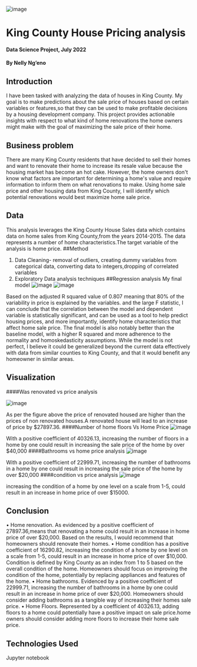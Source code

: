 
![image](https://user-images.githubusercontent.com/85990318/176922544-52f6bfdc-a5df-47d4-b00a-6d567b80bd95.png)

 
# King County House Pricing analysis
#### Data Science Project, July 2022
#### By **Nelly Ng’eno**
## Introduction
I have been tasked with analyzing the data of houses in King County. My goal is to make predictions about the sale price of houses based on certain variables or features,so that they can be used to make profitable decisions by a housing development company. This project provides actionable insights with respect to what kind of home renovations the home owners might make with the goal of maximizing the sale price of their home.
## Business problem
There are many King County residents that have decided to sell their homes and want to renovate their home to increase its resale value because the housing market has become an hot cake. However, the home owners don't know what factors are important for determining a home's value and require information to inform them on what renovations to make. Using home sale price and other housing data from King County, I will identify which potential renovations would best maximize home sale price.
## Data
This analysis leverages the King County House Sales data which contains data on home sales from King County,from the years 2014-2015. The data represents a number of home characteristics.The target variable of the analysis is home price.
##Method
1. Data Cleaning- removal of outliers, creating dummy variables from categorical data, converting data to integers,dropping of correlated variables
2. Exploratory Data analysis techniques
##Regression analysis
My final model
![image](https://user-images.githubusercontent.com/85990318/176922646-9235d73f-f5c1-43b0-af15-125abf72b1b0.png)
![image](https://user-images.githubusercontent.com/85990318/176922736-03d41e98-cc08-4839-b158-c0026c8a3616.png)

 
 
Based on the adjusted R squared value of 0.807 meaning that 80% of the variability in price is explained by the variables. and the large F statistic, I can conclude that the correlation between the model and dependent variable is statistically significant, and can be used as a tool to help predict housing prices, and more importantly, identify home characteristics that affect home sale price. The final model is also notably better than the baseline model, with a higher R squared and more adherence to the normality and homoskedasticity assumptions. While the model is not perfect, I believe it could be generalized beyond the current data effectively with data from similar counties to King County, and that it would benefit any homeowner in similar areas.

## Visualization 
####Was renovated vs price analysis

![image](https://user-images.githubusercontent.com/85990318/176922809-3b3d468b-7e69-4011-ad68-b3e6d41570ad.png)
 
As per the figure above the price of renovated housed are higher than the prices of non renovated houses.A renovated house will lead to an increase of price by $27897.36.
####Number of  home floors Vs Home Price
 ![image](https://user-images.githubusercontent.com/85990318/176922955-22404307-dda5-4473-97e5-9f60a4c763e7.png)

With a positive coefficient of 40326.13, increasing the number of floors in a home by one could result in increasing the sale price of the home by over $40,000
####Bathrooms vs home price analysis
 ![image](https://user-images.githubusercontent.com/85990318/176923081-26698164-08df-4940-ac23-a236d254e4c4.png)

With a positive coefficient of 22999.71, increasing the number of bathrooms in a home by one could result in increasing the sale price of the home by over $20,000
####condition vs price analysis
 ![image](https://user-images.githubusercontent.com/85990318/176923175-49e463aa-97a3-46bb-a46a-c9e487989afc.png)


increasing the condition of a home by one level on a scale from 1-5, could result in an increase in home price of over $15000.
## Conclusion
•	Home renovation. As evidenced by a positive coefficient of 27897.36,means that renovating a home could result in an increase in home price of over $20,000. Based on the results, I would recommend that homeowners should renovate their homes.
•	Home condition has a positive coefficient of 16290.82, increasing the condition of a home by one level on a scale from 1-5, could result in an increase in home price of over $10,000. Condition is defined by King County as an index from 1 to 5 based on the overall condition of the home. Homeowners should focus on improving the condition of the home, potentially by replacing appliances and features of the home.
•	Home bathrooms. Evidenced by a positive coefficient of 22999.71, increasing the number of bathrooms in a home by one could result in an increase in home price of over $20,000. Homeowners should consider adding bathrooms as a tangible way of increasing their homes sale price.
•	Home Floors. Represented by a coefficient of 40326.13, adding floors to a home could potentially have a positive impact on sale price.home owners should consider adding more floors to increase their home sale price.

## Technologies Used
Jupyter notebook

